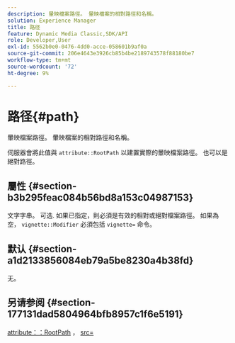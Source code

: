```yaml
---
description: 暈映檔案路徑。 暈映檔案的相對路徑和名稱。
solution: Experience Manager
title: 路径
feature: Dynamic Media Classic,SDK/API
role: Developer,User
exl-id: 5562b0e0-0476-4dd0-acce-058601b9af0a
source-git-commit: 206e4643e3926cb85b4be2189743578f88180be7
workflow-type: tm+mt
source-wordcount: '72'
ht-degree: 9%

---
```


# 路径{#path}

暈映檔案路徑。 暈映檔案的相對路徑和名稱。

伺服器會將此值與 `attribute::RootPath` 以建置實際的暈映檔案路徑。 也可以是絕對路徑。

## 屬性 {#section-b3b295feac084b56bd8a153c04987153}

文字字串。 可选. 如果已指定，則必須是有效的相對或絕對檔案路徑。 如果為空， `vignette::Modifier` 必須包括 `vignette=` 命令。

## 默认 {#section-a1d2133856084eb79a5be8230a4b38fd}

无。

## 另请参阅 {#section-177131dad5804964bfb8957c1f6e5191}

[attribute：：RootPath](../../../../../ir-api/material-cat/image-rendering-api-ref/c-ir-material-catalog/c-ir-attributes-reference/r-ir-rootpath.md#reference-a4d7c96b62e14fcbad1740c702f160f3) ， [src=](../../../../../ir-api/http-protocol/image-rendering-api-ref/c-ir-http-protocol-ref/c-ir-http-protocol-command-reference/r-ir-src.md#reference-62c98abad22149d68d405ed6aaff8272)
